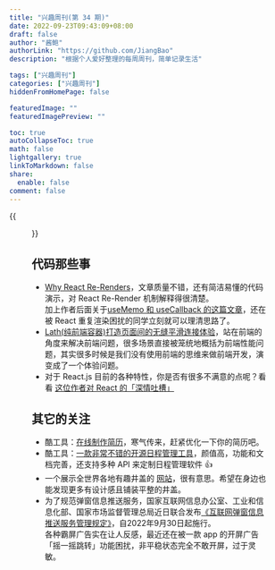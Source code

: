 ```yaml
---
title: "兴趣周刊(第 34 期)"
date: 2022-09-23T09:43:09+08:00
draft: false
author: "酱鲍"
authorLink: "https://github.com/JiangBao"
description: "根据个人爱好整理的每周周刊，简单记录生活"

tags: ["兴趣周刊"]
categories: ["兴趣周刊"]
hiddenFromHomePage: false

featuredImage: ""
featuredImagePreview: ""

toc: true
autoCollapseToc: true
math: false
lightgallery: true
linkToMarkdown: false
share:
  enable: false
comment: false
---
```

<!--more-->
{{<figure src="https://jiangbao-1258001083.cos.ap-shanghai.myqcloud.com/huzhou-20220924.jpg" title="一次有趣的湖州之旅">}}

## 代码那些事
* [Why React Re-Renders](https://www.joshwcomeau.com/react/why-react-re-renders/)，文章质量不错，还有简洁易懂的代码演示，对 React Re-Render 机制解释得很清楚。  
加上作者后面关于[useMemo 和 useCallback 的这篇文章](https://www.joshwcomeau.com/react/usememo-and-usecallback/)，还在被 React 重复渲染困扰的同学立刻就可以理清思路了。
* [Lath(纯前端容器)打造页面间的无缝平滑连接体验](https://mp.weixin.qq.com/s/idHHsTdjya0GAlYJSeaLqQ)，站在前端的角度来解决前端问题，很多场景直接被笼统地概括为前端性能问题，其实很多时候是我们没有使用前端的思维来做前端开发，演变成了一个体验问题。
* 对于 React.js 目前的各种特性，你是否有很多不满意的点呢？看看 [这位作者对 React 的「深情吐槽」](https://marmelab.com/blog/2022/09/20/react-i-love-you.html)

## 其它的关注
* 酷工具：[在线制作简历](https://www.ezcv.pro/builder)，寒气传来，赶紧优化一下你的简历吧。
* 酷工具：[一款非常不错的开源日程管理工具](https://cal.com/)，颜值高，功能和文档完善，还支持多种 API 来定制日程管理软件 👍
* 一个展示全世界各地有趣井盖的 [网站](https://manhole.co.il/)，很有意思。希望在身边也能发现更多有设计感且铺装平整的井盖。
* 为了规范弹窗信息推送服务，国家互联网信息办公室、工业和信息化部、国家市场监督管理总局近日联合发布[《互联网弹窗信息推送服务管理规定》](http://www.gov.cn/zhengce/zhengceku/2022-09/09/content_5709179.htm)，自2022年9月30日起施行。  
各种霸屏广告实在让人反感，最近还在被一款 app 的开屏广告「摇一摇跳转」功能困扰，非平稳状态完全不敢开屏，过于灵敏。
